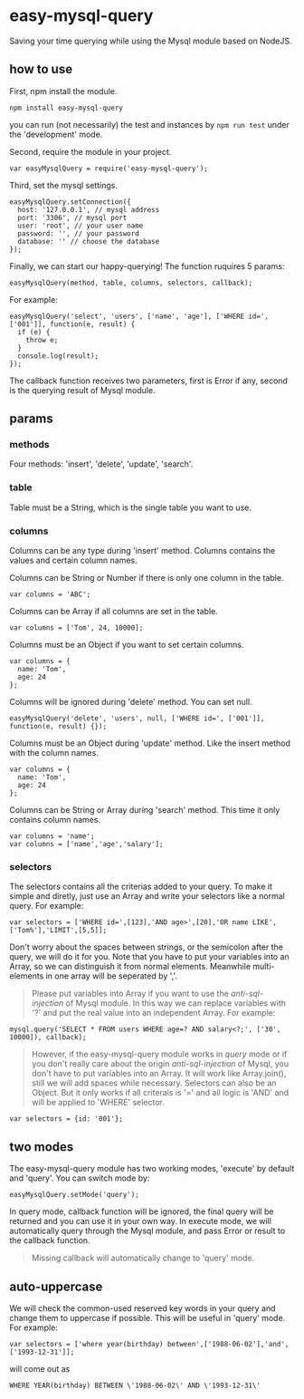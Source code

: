# easy-mysql-query
Saving your time querying while using the Mysql module based on NodeJS.
## how to use
First, npm install the module.
```
npm install easy-mysql-query
```
you can run (not necessarily) the test and instances by
`npm run test`
under the 'development' mode.

Second, require the module in your project.
```
var easyMysqlQuery = require('easy-mysql-query');
```

Third, set the mysql settings.
```
easyMysqlQuery.setConnection({
  host: '127.0.0.1', // mysql address
  port: '3306', // mysql port
  user: 'root', // your user name
  password: '', // your password
  database: '' // choose the database
});
```
Finally, we can start our happy-querying!
The function ruquires 5 params:
```
easyMysqlQuery(method, table, columns, selectors, callback);
```
For example:
```
easyMysqlQuery('select', 'users', ['name', 'age'], ['WHERE id=', ['001']], function(e, result) {
  if (e) {
    throw e;
  }
  console.log(result);
});
```
The callback function receives two parameters, first is Error if any, second is the querying result of Mysql module.
## params
### methods
Four methods: 'insert', 'delete', 'update', 'search'.
### table
Table must be a String, which is the single table you want to use.
### columns
Columns can be any type during 'insert' method. Columns contains the values and certain column names. 

Columns can be String or Number if there is only one column in the table.
```
var columns = 'ABC';
```
Columns can be Array if all columns are set in the table.
```
var columns = ['Tom', 24, 10000];
```
Columns must be an Object if you want to set certain columns.
```
var columns = {
  name: 'Tom',
  age: 24
}; 
```

Columns will be ignored during 'delete' method. You can set null.
```
easyMysqlQuery('delete', 'users', null, ['WHERE id=', ['001']], function(e, result) {});
```

Columns must be an Object during 'update' method. Like the insert method with the column names.
```
var columns = {
  name: 'Tom',
  age: 24
}; 
```

Columns can be String or Array during 'search' method. This time it only contains column names.
```
var columns = 'name';
var columns = ['name','age','salary'];
```
### selectors
The selectors contains all the criterias added to your query. To make it simple and diretly, just use an Array and write your selectors like a normal query.
For example:
```
var selectors = ['WHERE id=',[123],'AND age>',[20],'OR name LIKE',['Tom%'],'LIMIT',[5,5]];
```
Don't worry about the spaces between strings, or the semicolon after the query, we will do it for you.
Note that you have to put your variables into an Array, so we can distinguish it from normal elements. Meanwhile multi-elements in one array will be seperated by ','.
> Please put variables into Array if you want to use the *anti-sql-injection* of Mysql module. In this way we can replace variables with '?' and put the real value into an independent Array. For example:
```
mysql.query('SELECT * FROM users WHERE age=? AND salary<?;', ['30', 10000]), callback);
```
> However, if the easy-mysql-query module works in *query* mode or if you don't really care about the origin *anti-sql-injection* of Mysql, you don't have to put variables into an Array. It will work like Array.join(), still we will add spaces while necessary.
Selectors can also be an Object. But it only works if all criterais is '=' and all logic is 'AND' and will be applied to 'WHERE' selector.
```
var selectors = {id: '001'};
```
## two modes
The easy-mysql-query module has two working modes, 'execute' by default and 'query'. You can switch mode by:
```
easyMysqlQuery.setMode('query');
```
In query mode, callback function will be ignored, the final query will be returned and you can use it in your own way.
In execute mode, we will automatically query through the Mysql module, and pass Error or result to the callback function.
> Missing callback will automatically change to 'query' mode.
## auto-uppercase
We will check the common-used reserved key words in your query and change them to uppercase if possible. This will be useful in 'query' mode. For example:
```
var selectors = ['where year(birthday) between',['1988-06-02'],'and',['1993-12-31']];
```
will come out as
```
WHERE YEAR(birthday) BETWEEN \'1988-06-02\' AND \'1993-12-31\'
```
